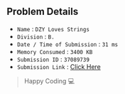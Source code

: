 ## Problem Details 
 
- `Name`                      : `DZY Loves Strings`
- `Division`                  : `B.`
- `Date / Time of Submission` : `31 ms`
- `Memory Consumed`           : `3400 KB`
- `Submission ID`             : `37089739`
- `Submission Link`           : [Click Here](http://codeforces.com/contest/447/submission/37089739)

> Happy Coding   :computer: